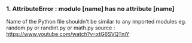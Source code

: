 ### 1. AttributeError : module [name] has no attribute [name]
Name of the Python file shouldn't be similar to any imported modules 
eg. random.py or randint.py or math.py
source : https://www.youtube.com/watch?v=xtG6SVQTnjY
